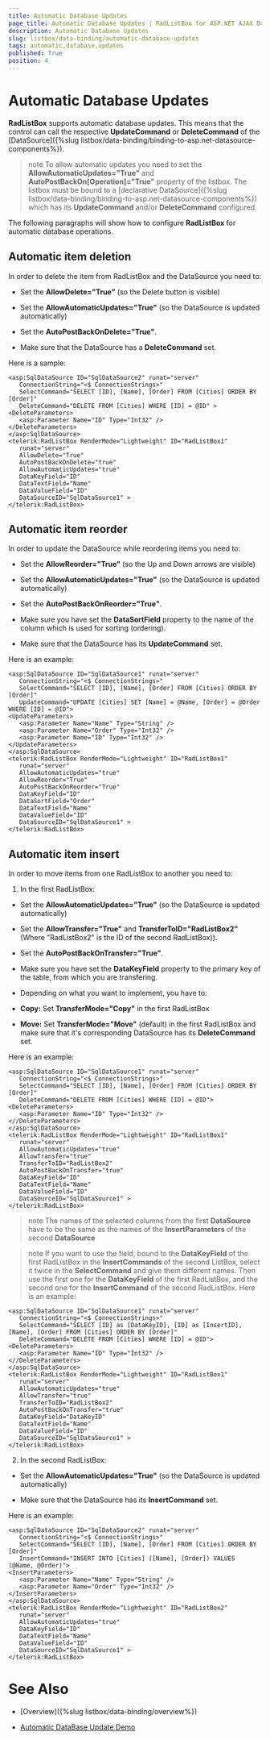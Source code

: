 ```yaml
---
title: Automatic Database Updates
page_title: Automatic Database Updates | RadListBox for ASP.NET AJAX Documentation
description: Automatic Database Updates
slug: listbox/data-binding/automatic-database-updates
tags: automatic,database,updates
published: True
position: 4
---
```


# Automatic Database Updates

**RadListBox** supports automatic database updates. This means that the control can call the respective **UpdateCommand** or **DeleteCommand** of the [DataSource]({%slug listbox/data-binding/binding-to-asp.net-datasource-components%}).

>note To allow automatic updates you need to set the **AllowAutomaticUpdates="True"** and **AutoPostBackOn[Operation]="True"** property of the listbox. The listbox must be bound to a [declarative DataSource]({%slug listbox/data-binding/binding-to-asp.net-datasource-components%}) which has its **UpdateCommand** and/or **DeleteCommand** configured.
>


The following paragraphs will show how to configure **RadListBox** for automatic database operations.

## Automatic item deletion

In order to delete the item from RadListBox and the DataSource you need to:

* Set the **AllowDelete="True"** (so the Delete button is visible)

* Set the **AllowAutomaticUpdates="True"** (so the DataSource is updated automatically)

* Set the **AutoPostBackOnDelete="True"**.

* Make sure that the DataSource has a **DeleteCommand** set.

Here is a sample:

````ASPNET
<asp:SqlDataSource ID="SqlDataSource2" runat="server"
   ConnectionString="<$ ConnectionStrings>"
   SelectCommand="SELECT [ID], [Name], [Order] FROM [Cities] ORDER BY [Order]"
   DeleteCommand="DELETE FROM [Cities] WHERE [ID] = @ID" >
<DeleteParameters>
   <asp:Parameter Name="ID" Type="Int32" />
</DeleteParameters>
</asp:SqlDataSource>
<telerik:RadListBox RenderMode="Lightweight" ID="RadListBox1"
   runat="server"
   AllowDelete="True"
   AutoPostBackOnDelete="true"
   AllowAutomaticUpdates="true"
   DataKeyField="ID"                 
   DataTextField="Name"  
   DataValueField="ID"
   DataSourceID="SqlDataSource1" >
</telerik:RadListBox> 
````

## Automatic item reorder

In order to update the DataSource while reordering items you need to:

* Set the **AllowReorder="True"** (so the Up and Down arrows are visible)

* Set the **AllowAutomaticUpdates="True"** (so the DataSource is updated automatically)

* Set the **AutoPostBackOnReorder="True"**.

* Make sure you have set the **DataSortField** property to the name of the column which is used for sorting (ordering).

* Make sure that the DataSource has its **UpdateCommand** set.

Here is an example:

````ASPNET
<asp:SqlDataSource ID="SqlDataSource1" runat="server"
   ConnectionString="<$ ConnectionStrings>"
   SelectCommand="SELECT [ID], [Name], [Order] FROM [Cities] ORDER BY [Order]"
   UpdateCommand="UPDATE [Cities] SET [Name] = @Name, [Order] = @Order WHERE [ID] = @ID">
<UpdateParameters>
   <asp:Parameter Name="Name" Type="String" />
   <asp:Parameter Name="Order" Type="Int32" />
   <asp:Parameter Name="ID" Type="Int32" />
</UpdateParameters>
</asp:SqlDataSource>
<telerik:RadListBox RenderMode="Lightweight" ID="RadListBox1"
   runat="server"
   AllowAutomaticUpdates="true"
   AllowReorder="True"        
   AutoPostBackOnReorder="True"
   DataKeyField="ID"           
   DataSortField="Order"        
   DataTextField="Name"  
   DataValueField="ID"                
   DataSourceID="SqlDataSource1" >
</telerik:RadListBox> 
````

## Automatic item insert

In order to move items from one RadListBox to another you need to:

1. In the first RadListBox:

* Set the **AllowAutomaticUpdates="True"** (so the DataSource is updated automatically)

* Set the **AllowTransfer="True"** and **TransferToID="RadListBox2"** (Where "RadListBox2" is the ID of the second RadListBox)).

* Set the **AutoPostBackOnTransfer="True"**.

* Make sure you have set the **DataKeyField** property to the primary key of the table, from which you are transfering.

* Depending on what you want to implement, you have to:

* **Copy:** Set **TransferMode="Copy"** in the first RadListBox

* **Move:** Set **TransferMode="Move"** (default) in the first RadListBox and make sure that it's corresponding DataSource has its **DeleteCommand** set.

Here is an example:

````ASPNET
<asp:SqlDataSource ID="SqlDataSource1" runat="server"
   ConnectionString="<$ ConnectionStrings>"
   SelectCommand="SELECT [ID], [Name], [Order] FROM [Cities] ORDER BY [Order]"
   DeleteCommand="DELETE FROM [Cities] WHERE [ID] = @ID">
<DeleteParameters>
   <asp:Parameter Name="ID" Type="Int32" />
<//DeleteParameters>
</asp:SqlDataSource>
<telerik:RadListBox RenderMode="Lightweight" ID="RadListBox1"
   runat="server"
   AllowAutomaticUpdates="true"   
   AllowTransfer="true"
   TransferToID="RadListBox2"
   AutoPostBackOnTransfer="true"
   DataKeyField="ID"             
   DataTextField="Name"  
   DataValueField="ID"                
   DataSourceID="SqlDataSource1" >
</telerik:RadListBox> 
````

>note The names of the selected columns from the first **DataSource** have to be the same as the names of the **InsertParameters** of the second **DataSource** 
>


>note If you want to use the field, bound to the **DataKeyField** of the first RadListBox in the **InsertCommands** of the second ListBox, select it twice in the **SelectCommand** and give them different names. Then use the first one for the **DataKeyField** of the first RadListBox, and the second one for the **InsertCommand** of the second RadListBox.
>Here is an example:
>


````ASPNET
<asp:SqlDataSource ID="SqlDataSource1" runat="server"
   ConnectionString="<$ ConnectionStrings>"
   SelectCommand="SELECT [ID] as [DataKeyID], [ID] as [InsertID], [Name], [Order] FROM [Cities] ORDER BY [Order]"
   DeleteCommand="DELETE FROM [Cities] WHERE [ID] = @ID">
<DeleteParameters>
   <asp:Parameter Name="ID" Type="Int32" />
<//DeleteParameters>
</asp:SqlDataSource>
<telerik:RadListBox RenderMode="Lightweight" ID="RadListBox1"
   runat="server"
   AllowAutomaticUpdates="true"   
   AllowTransfer="true"
   TransferToID="RadListBox2"
   AutoPostBackOnTransfer="true"
   DataKeyField="DataKeyID"             
   DataTextField="Name"  
   DataValueField="ID"                
   DataSourceID="SqlDataSource1" >
</telerik:RadListBox> 
````

2. In the second RadListBox:

* Set the **AllowAutomaticUpdates="True"** (so the DataSource is updated automatically)

* Make sure that the DataSource has its **InsertCommand** set.

Here is an example:

````ASPNET
<asp:SqlDataSource ID="SqlDataSource2" runat="server"
   ConnectionString="<$ ConnectionStrings>"
   SelectCommand="SELECT [ID], [Name], [Order] FROM [Cities] ORDER BY [Order]"
   InsertCommand="INSERT INTO [Cities] ([Name], [Order]) VALUES (@Name, @Order)">
<InsertParameters>
   <asp:Parameter Name="Name" Type="String" />
   <asp:Parameter Name="Order" Type="Int32" />
</InsertParameters>
</asp:SqlDataSource>
<telerik:RadListBox RenderMode="Lightweight" ID="RadListBox2"
   runat="server"
   AllowAutomaticUpdates="true"  
   DataKeyField="ID"            
   DataTextField="Name"  
   DataValueField="ID"                
   DataSourceID="SqlDataSource1" >
</telerik:RadListBox> 
````

# See Also

 * [Overview]({%slug listbox/data-binding/overview%})

 * [Automatic DataBase Update Demo](https://demos.telerik.com/aspnet-ajax/listbox/examples/populatingwithdata/databaseupdate/defaultcs.aspx)
